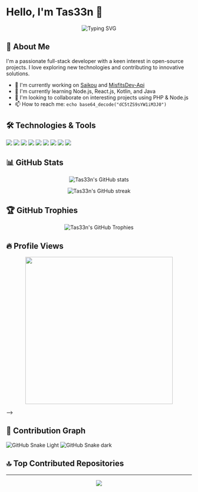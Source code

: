 # Hello, I'm Tas33n 👋

<div align="center">
  <img src="https://readme-typing-svg.herokuapp.com?font=Architects+Daughter&color=7AF79A&size=30&lines=Hey!+I'm+Tas33n!;Full+Stack+Developer...;Open+Source+Enthusiast...;Tech+Geek...;Active+Learner/Researcher...;Love+to+learn+new+technologies...&center=true&width=500&height=50" alt="Typing SVG">
</div>


## 🚀 About Me

I'm a passionate full-stack developer with a keen interest in open-source projects. I love exploring new technologies and contributing to innovative solutions.

- 🔭 I'm currently working on [Saikou](https://github.com/tas33n/saikou) and [MisfitsDev-Api](https://misfitsdev.co/doc)
- 🌱 I'm currently learning Node.js, React.js, Kotlin, and Java
- 👯 I'm looking to collaborate on interesting projects using PHP & Node.js
- 📫 How to reach me: `echo base64_decode("dC5tZS9sYW1iM3J0")`

## 🛠️ Technologies & Tools

![](https://img.shields.io/badge/OS-Linux-informational?style=flat&logo=linux&logoColor=white&color=2bbc8a)
![](https://img.shields.io/badge/OS-Windows-informational?style=flat&logo=windows&logoColor=white&color=2bbc8a)
![](https://img.shields.io/badge/Editor-VSCode-informational?style=flat&logo=visual-studio-code&logoColor=white&color=2bbc8a)
![](https://img.shields.io/badge/Code-JavaScript-informational?style=flat&logo=javascript&logoColor=white&color=2bbc8a)
![](https://img.shields.io/badge/Code-PHP-informational?style=flat&logo=php&logoColor=white&color=2bbc8a)
![](https://img.shields.io/badge/Code-Node.js-informational?style=flat&logo=node.js&logoColor=white&color=2bbc8a)
![](https://img.shields.io/badge/Code-React-informational?style=flat&logo=react&logoColor=white&color=2bbc8a)
![](https://img.shields.io/badge/Shell-Bash-informational?style=flat&logo=gnu-bash&logoColor=white&color=2bbc8a)
![](https://img.shields.io/badge/Tools-Git-informational?style=flat&logo=git&logoColor=white&color=2bbc8a)

## 📊 GitHub Stats

<p align="center">
  <img src="https://github-readme-stats.vercel.app/api?username=tas33n&show_icons=true&theme=radical" alt="Tas33n's GitHub stats" />
</p>

<p align="center">
  <img src="https://github-readme-streak-stats.herokuapp.com/?user=tas33n&theme=radical" alt="Tas33n's GitHub streak" />
</p>

## 🏆 GitHub Trophies

<p align="center">
  <img src="https://github-profile-trophy.vercel.app/?username=tas33n&theme=darkhub&no-frame=true&margin-w=15" alt="Tas33n's GitHub Trophies" />
</p>



 ## 🔥 Profile Views

 <p align="center">
  <img width="400px" src="https://count.getloli.com/get/@tas33n?theme=rule34"></img>
</p>

<!-- ## 🔥 Most Active Repository

<div align="center">
  <a href="https://github.com/tas33n/MostActiveRepo">
    <img src="https://github-readme-stats.vercel.app/api/pin/?username=tas33n&repo=MostActiveRepo&theme=radical" alt="Most Active Repository" />
  </a>
</div> -->

<!-- ## 🚀 Recent GitHub Activity

<div align="center" style="display: flex; flex-wrap: wrap; justify-content: center; gap: 10px;">

<!-- RECENT-ACTIVITY:START -->

<!-- RECENT-ACTIVITY:END -->

</div> -->

<!-- ## 🗂️ Highlighted Projects

<a href="https://github.com/tas33n/saikou">
  <img align="center" src="https://github-readme-stats.vercel.app/api/pin/?username=tas33n&repo=saikou&theme=radical" />
</a>
<a href="https://github.com/tas33n/MisfitsDev-Api">
  <img align="center" src="https://github-readme-stats.vercel.app/api/pin/?username=tas33n&repo=MisfitsDev-Api&theme=radical" />
</a> -->

## 🐍 Contribution Graph

![GitHub Snake Light](/assets/github-contribution-grid-snake.svg#gh-light-mode-only)
![GitHub Snake dark](/assets/github-contribution-grid-snake-dark.svg#gh-dark-mode-only)

## 🔝 Top Contributed Repositories

<!-- TOP-PROJECTS-LIST:START -->
<!-- TOP-PROJECTS-LIST:END -->

---

<p align="center">
  <img src="https://capsule-render.vercel.app/api?type=waving&color=gradient&height=60&section=footer"/>
</p>

<style>
.activity-card {
  background-color: #2a2a2a;
  border-radius: 8px;
  padding: 15px;
  margin-bottom: 10px;
  box-shadow: 0 4px 6px rgba(0, 0, 0, 0.1);
  transition: transform 0.3s ease;
}

.activity-card:hover {
  transform: translateY(-5px);
}

.activity-card h4 {
  margin: 0 0 10px 0;
  color: #58a6ff;
}

.activity-card p {
  margin: 0;
  color: #c9d1d9;
}

.activity-card .timestamp {
  font-size: 0.8em;
  color: #8b949e;
}
</style>

